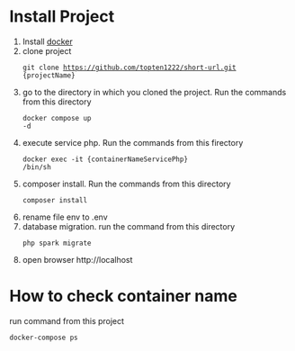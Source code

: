 # Install Project
1. Install <a href="https://www.docker.com/">docker</a>
2. clone project<pre><code>git clone https://github.com/topten1222/short-url.git {projectName}</code></pre>
3. go to the directory in which you cloned the project. Run the commands from this directory <pre><code>docker compose up -d</code></pre>
4. execute service php. Run the commands from this firectory <pre><code>docker exec -it {containerNameServicePhp} /bin/sh</code></pre>
5. composer install. Run the commands from this directory <pre><code>composer install</code></pre>
6. rename file env to .env
7. database migration. run the command from this directory <pre><code>php spark migrate</code></pre>
8. open browser http://localhost
# How to check container name
run command from this project
<pre><code>docker-compose ps</code></pre>
